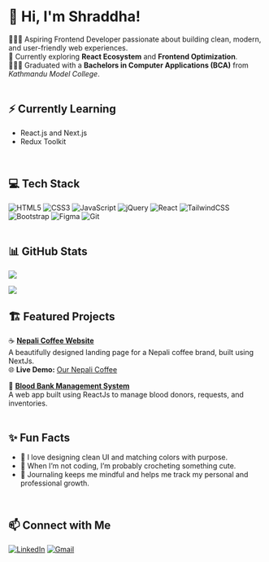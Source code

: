 # 👋 Hi, I'm Shraddha!

👩🏻‍💻 Aspiring Frontend Developer passionate about building clean, modern, and user-friendly web experiences.<br/>
🎯 Currently exploring **React Ecosystem** and **Frontend Optimization**.<br/>
👩🏻‍🎓 Graduated with a **Bachelors in Computer Applications (BCA)** from *Kathmandu Model College*.<br/>
<br/>

## ⚡ Currently Learning
- React.js and Next.js   
- Redux Toolkit 
<br/>

## 💻 Tech Stack
![HTML5](https://img.shields.io/badge/html5-%23E34F26.svg?style=for-the-badge&logo=html5&logoColor=white)
![CSS3](https://img.shields.io/badge/css3-%231572B6.svg?style=for-the-badge&logo=css3&logoColor=white)
![JavaScript](https://img.shields.io/badge/javascript-%23323330.svg?style=for-the-badge&logo=javascript&logoColor=%23F7DF1E)
![jQuery](https://img.shields.io/badge/jquery-%230769AD.svg?style=for-the-badge&logo=jquery&logoColor=white)
![React](https://img.shields.io/badge/react-%2320232a.svg?style=for-the-badge&logo=react&logoColor=%2361DAFB)
![TailwindCSS](https://img.shields.io/badge/tailwindcss-%2338B2AC.svg?style=for-the-badge&logo=tailwind-css&logoColor=white)
![Bootstrap](https://img.shields.io/badge/bootstrap-%23563D7C.svg?style=for-the-badge&logo=bootstrap&logoColor=white)
![Figma](https://img.shields.io/badge/figma-%23F24E1E.svg?style=for-the-badge&logo=figma&logoColor=white)
![Git](https://img.shields.io/badge/git-%23F05033.svg?style=for-the-badge&logo=git&logoColor=white)
<br/><br/>

## 📊 GitHub Stats
![](https://github-readme-streak-stats.herokuapp.com/?user=0Shraddha&theme=radical&hide_border=false)<br/>
<!-- ![](https://github-readme-stats.vercel.app/api?username=0Shraddha&theme=radical&hide_border=false&include_all_commits=true&count_private=true)<br/> -->
![](https://github-readme-stats.vercel.app/api/top-langs/?username=0Shraddha&theme=radical&hide_border=false&include_all_commits=true&count_private=true&layout=compact)
<br/>

## 🏗️ Featured Projects
☕ [**Nepali Coffee Website**](https://github.com/0Shraddha/nepali-coffee-website)  
A beautifully designed landing page for a Nepali coffee brand, built using NextJs.<br/>
🌐 **Live Demo:** [Our Nepali Coffee](https://ournepalicoffee.com)

🎯 [**Blood Bank Management System**](https://github.com/0Shraddha/blood-bank-system)  
A web app built using ReactJs to manage blood donors, requests, and inventories.  
<br/>

## ✨ Fun Facts
- 🌸 I love designing clean UI and matching colors with purpose.  
- 🧶 When I’m not coding, I’m probably crocheting something cute.  
- 📔 Journaling keeps me mindful and helps me track my personal and professional growth.  
<br/>

## 📫 Connect with Me
[![LinkedIn](https://img.shields.io/badge/linkedin-%230077B5.svg?style=for-the-badge&logo=linkedin&logoColor=white)](https://www.linkedin.com/in/shraddha-dongol/)
[![Gmail](https://img.shields.io/badge/Gmail-D14836?style=for-the-badge&logo=gmail&logoColor=white)](mailto:shraddhadongol59@gmail.com)
